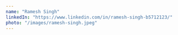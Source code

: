 ```yaml
---
name: "Ramesh Singh"
linkedIn: "https://www.linkedin.com/in/ramesh-singh-b5712123/"
photo: "/images/ramesh-singh.jpeg"
---
```

